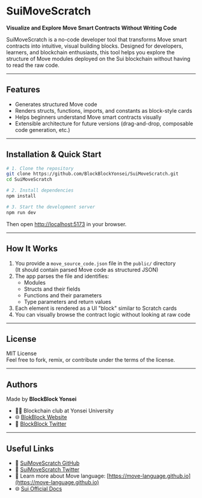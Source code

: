 
# SuiMoveScratch

**Visualize and Explore Move Smart Contracts Without Writing Code**

SuiMoveScratch is a no-code developer tool that transforms Move smart contracts into intuitive, visual building blocks. Designed for developers, learners, and blockchain enthusiasts, this tool helps you explore the structure of Move modules deployed on the Sui blockchain without having to read the raw code.

---

## Features

-  Generates structured Move code 
-  Renders structs, functions, imports, and constants as block-style cards
-  Helps beginners understand Move smart contracts visually
-  Extensible architecture for future versions (drag-and-drop, composable code generation, etc.)

---

## Installation & Quick Start

```bash
# 1. Clone the repository
git clone https://github.com/BlockBlockYonsei/SuiMoveScratch.git
cd SuiMoveScratch

# 2. Install dependencies
npm install

# 3. Start the development server
npm run dev
```

Then open [http://localhost:5173](http://localhost:5173) in your browser.

---

## How It Works

1. You provide a `move_source_code.json` file in the `public/` directory  
   (It should contain parsed Move code as structured JSON)
2. The app parses the file and identifies:
   - Modules
   - Structs and their fields
   - Functions and their parameters
   - Type parameters and return values
3. Each element is rendered as a UI "block" similar to Scratch cards
4. You can visually browse the contract logic without looking at raw code

---

## License

MIT License  
Feel free to fork, remix, or contribute under the terms of the license.

---

## Authors

Made by **BlockBlock Yonsei**  
- 🧑‍🎓 Blockchain club at Yonsei University
- 🌐 [BlokBlock Website](https://blockblock-website.onrender.com/)
- 🔗 [BlockBlock Twitter](https://x.com/ysblockblock)

---

## Useful Links

- 🔗 [SuiMoveScratch GitHub](https://github.com/BlockBlockYonsei/SuiMoveScratch)
- 🔗 [SuiMoveScratch Twitter](https://x.com/suimovescratch)
- 🧠 Learn more about Move language: [https://move-language.github.io](https://move-language.github.io)
- 🌐 [Sui Official Docs](https://docs.sui.io)
